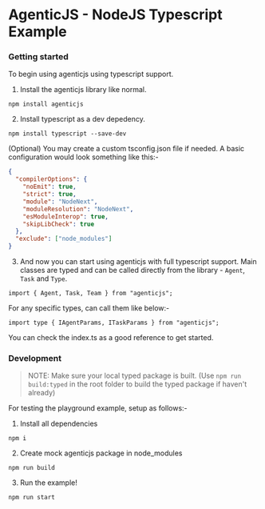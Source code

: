 # AgenticJS - NodeJS Typescript Example

### Getting started

To begin using agenticjs using typescript support.

1. Install the agenticjs library like normal.

`npm install agenticjs`

2. Install typescript as a dev depedency.

`npm install typescript --save-dev`

(Optional) You may create a custom tsconfig.json file if needed.
A basic configuration would look something like this:-

```json
{
  "compilerOptions": {
    "noEmit": true,
    "strict": true,
    "module": "NodeNext",
    "moduleResolution": "NodeNext",
    "esModuleInterop": true,
    "skipLibCheck": true
  },
  "exclude": ["node_modules"]
}
```

3. And now you can start using agenticjs with full typescript support.
   Main classes are typed and can be called directly from the library - `Agent`, `Task` and `Type`.

`import { Agent, Task, Team } from "agenticjs";`

For any specific types, can call them like below:-

`import type { IAgentParams, ITaskParams } from "agenticjs";`

You can check the index.ts as a good reference to get started.

### Development

> NOTE: Make sure your local typed package is built. (Use `npm run build:typed` in the root folder to build the typed package if haven't already)

For testing the playground example, setup as follows:-

1. Install all dependencies

`npm i`

2. Create mock agenticjs package in node_modules

`npm run build`

3. Run the example!

`npm run start`
